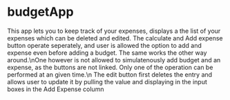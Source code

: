 # budgetApp
This app lets you to keep track of your expenses, displays a the list of your expenses which can be deleted and edited.
The calculate and Add expense button operate seperately, and user is allowed the option to add and expense even before adding a budget. The same works the other way around.\nOne however is not allowed to simulatenously add budget and an expense, as the buttons are not linked. Only one of the operation can be performed at an given time.\n The edit button first deletes the entry and allows user to update it by pulling the value and displaying in the input boxes in the Add Expense column
